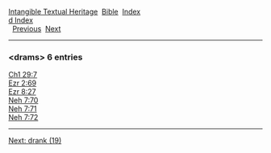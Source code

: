 [Intangible Textual Heritage](../../index)  [Bible](../index) 
[Index](index)   
[d Index](_d_)  
  [Previous](c03363)  [Next](c03365) 

------------------------------------------------------------------------

### &lt;drams&gt; 6 entries

[Ch1 29:7](../kjv/ch1029.htm#007)  
[Ezr 2:69](../kjv/ezr002.htm#069)  
[Ezr 8:27](../kjv/ezr008.htm#027)  
[Neh 7:70](../kjv/neh007.htm#070)  
[Neh 7:71](../kjv/neh007.htm#071)  
[Neh 7:72](../kjv/neh007.htm#072)  

------------------------------------------------------------------------

[Next: drank (19)](c03365)
